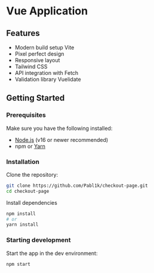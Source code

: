 # Vue Application

## Features
- Modern build setup Vite
- Pixel perfect design
- Responsive layout
- Tailwind CSS
- API integration with Fetch
- Validation library Vuelidate

## Getting Started

### Prerequisites

Make sure you have the following installed:

- [Node.js](https://nodejs.org/) (v16 or newer recommended)
- npm or [Yarn](https://yarnpkg.com/)

### Installation

Clone the repository:

```bash
git clone https://github.com/Pabl1k/checkout-page.git
cd checkout-page
```

Install dependencies

```bash
npm install
# or
yarn install
```

### Starting development
Start the app in the dev environment:
```bash
npm start
```
